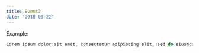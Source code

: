 ```yaml
---
title: Event2
date: "2018-03-22"
---
```



Example:

```js
Lorem ipsum dolor sit amet, consectetur adipiscing elit, sed do eiusmod tempor incididunt ut labore et dolore magna aliqua
```
